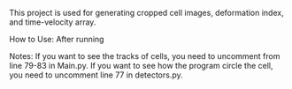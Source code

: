 This project is used for generating cropped cell images, deformation index, and time-velocity array.

How to Use: 
After running 




Notes:
If you want to see the tracks of cells, you need to uncomment from line 79-83 in Main.py.
If you want to see how the program circle the cell, you need to uncomment line 77 in detectors.py.

